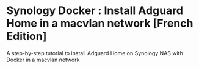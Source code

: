 # Synology Docker : Install Adguard Home in a macvlan network [French Edition]
A step-by-step tutorial to install Adguard Home on Synology NAS with Docker in a macvlan network
